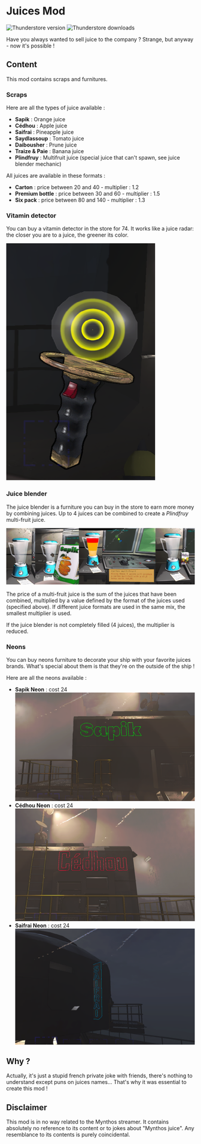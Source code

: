 # Juices Mod

![Thunderstore version](https://img.shields.io/thunderstore/v/Shlygly/Juices_Mod)
![Thunderstore downloads](https://img.shields.io/thunderstore/dt/Shlygly/Juices_Mod)

Have you always wanted to sell juice to the company ? Strange, but anyway - now it's possible !

## Content

This mod contains scraps and furnitures.

### Scraps

Here are all the types of juice available :
 - **Sapik** : Orange juice
 - **Cédhou** : Apple juice
 - **Saifrai** : Pineapple juice
 - **Saydlassoup** : Tomato juice
 - **Daibousher** : Prune juice
 - **Traize & Paie** : Banana juice
 - **Plindfruy** : Multifruit juice (special juice that can't spawn, see juice blender mechanic)

All juices are available in these formats :
 - **Carton** : price between 20 and 40 - multiplier : 1.2
 - **Premium bottle** : price between 30 and 60 - multiplier : 1.5
 - **Six pack** : price between 80 and 140 - multiplier : 1.3

### Vitamin detector

You can buy a vitamin detector in the store for 74. It works like a juice radar: the closer you are to a juice, the greener its color.

![Vitamin detector](https://raw.githubusercontent.com/Shlygly/LethalCompanyJuicesMod/main/_doc-resources/item-vitamin-detector.png)

### Juice blender

The juice blender is a furniture you can buy in the store to earn more money by combining juices.
Up to 4 juices can be combined to create a *Plindfruy* multi-fruit juice.

![Juice blender screenshot](https://raw.githubusercontent.com/Shlygly/LethalCompanyJuicesMod/main/_doc-resources/furniture-juice-blender.png)

The price of a multi-fruit juice is the sum of the juices that have been combined, multiplied by a value defined by the format of the juices used (specified above).
If different juice formats are used in the same mix, the smallest multiplier is used.

If the juice blender is not completely filled (4 juices), the multiplier is reduced.

### Neons

You can buy neons furniture to decorate your ship with your favorite juices brands. What's special about them is that they're on the outside of the ship !

Here are all the neons available :
 - **Sapik Neon** : cost 24 ![Sapik neon screenshot](https://raw.githubusercontent.com/Shlygly/LethalCompanyJuicesMod/main/_doc-resources/furniture-neon-sapik.png)
 - **Cédhou Neon** : cost 24 ![Cédhou neon screenshot](https://raw.githubusercontent.com/Shlygly/LethalCompanyJuicesMod/main/_doc-resources/furniture-neon-cedhou.png)
 - **Saifrai Neon** : cost 24 ![Saifrai neon screenshot](https://raw.githubusercontent.com/Shlygly/LethalCompanyJuicesMod/main/_doc-resources/furniture-neon-saifrai.png)

## Why ?

Actually, it's just a stupid french private joke with friends, there's nothing to understand except puns on juices names... That's why it was essential to create this mod !

## Disclaimer

This mod is in no way related to the Mynthos streamer. It contains absolutely no reference to its content or to jokes about "Mynthos juice".
Any resemblance to its contents is purely coincidental.